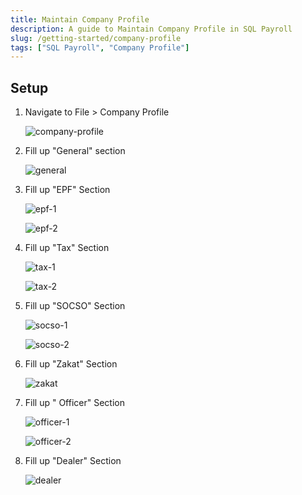 ```yaml
---
title: Maintain Company Profile
description: A guide to Maintain Company Profile in SQL Payroll
slug: /getting-started/company-profile
tags: ["SQL Payroll", "Company Profile"]
---
```


## Setup

1. Navigate to File > Company Profile

   ![company-profile](../../static/img/getting-started/company-profile/company-profile.png)

2. Fill up "General" section

   ![general](../../static/img/getting-started/company-profile/general.png)

3. Fill up "EPF" Section

   ![epf-1](../../static/img/getting-started/company-profile/epf-1.png)

   ![epf-2](../../static/img/getting-started/company-profile/epf-2.png)

4. Fill up "Tax" Section

   ![tax-1](../../static/img/getting-started/company-profile/tax-1.png)

   ![tax-2](../../static/img/getting-started/company-profile/tax-2.png)

5. Fill up "SOCSO" Section

   ![socso-1](../../static/img/getting-started/company-profile/socso-1.png)

   ![socso-2](../../static/img/getting-started/company-profile/socso-2.png)

6. Fill up "Zakat" Section

   ![zakat](../../static/img/getting-started/company-profile/zakat.png)

7. Fill up " Officer" Section

   ![officer-1](../../static/img/getting-started/company-profile/officer-2.png)

   ![officer-2](../../static/img/getting-started/company-profile/officer-2.png)

8. Fill up "Dealer" Section

      ![dealer](../../static/img/getting-started/company-profile/dealer.png)
